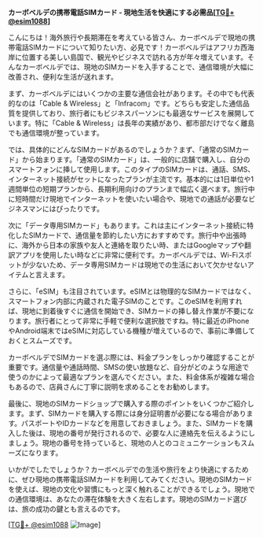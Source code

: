 **カーボベルデの携帯電話SIMカード - 現地生活を快適にする必需品[[TG💪+ @esim1088](https://t.me/s/esim1088)]**

こんにちは！海外旅行や長期滞在を考えている皆さん、カーボベルデで現地の携帯電話SIMカードについて知りたい方、必見です！カーボベルデはアフリカ西海岸に位置する美しい島国で、観光やビジネスで訪れる方が年々増えています。そんなカーボベルデでは、現地のSIMカードを入手することで、通信環境が大幅に改善され、便利な生活が送れます。

まず、カーボベルデにはいくつかの主要な通信会社があります。その中でも代表的なのは「Cable & Wireless」と「Infracom」です。どちらも安定した通信品質を提供しており、旅行者にもビジネスパーソンにも最適なサービスを展開しています。特に「Cable & Wireless」は長年の実績があり、都市部だけでなく離島でも通信環境が整っています。

では、具体的にどんなSIMカードがあるのでしょうか？まず、「通常のSIMカード」から始まります。「通常のSIMカード」は、一般的に店舗で購入し、自分のスマートフォンに挿して使用します。このタイプのSIMカードは、通話、SMS、インターネット接続がセットになったプランが主流です。基本的には1日単位や1週間単位の短期プランから、長期利用向けのプランまで幅広く選べます。旅行中に短時間だけ現地でインターネットを使いたい場合や、現地での通話が必要なビジネスマンにはぴったりです。

次に「データ専用SIMカード」もあります。これは主にインターネット接続に特化したSIMカードで、通信量を節約したい方におすすめです。旅行中や出張時に、海外から日本の家族や友人と連絡を取りたい時、またはGoogleマップや翻訳アプリを使用したい時などに非常に便利です。カーボベルデでは、Wi-Fiスポットが少ないため、データ専用SIMカードは現地での生活において欠かせないアイテムと言えます。

さらに、「eSIM」も注目されています。eSIMとは物理的なSIMカードではなく、スマートフォン内部に内蔵された電子SIMのことです。このeSIMを利用すれば、現地に到着後すぐに通信を開始でき、SIMカードの挿し替え作業が不要になります。旅行者にとって非常に手軽で便利な選択肢ですね。特に最近のiPhoneやAndroid端末ではeSIMに対応している機種が増えているので、事前に準備しておくとスムーズです。

カーボベルデでSIMカードを選ぶ際には、料金プランをしっかり確認することが重要です。通信量や通話時間、SMSの使い放題など、自分がどのような用途で使うのかによって最適なプランを選んでください。また、料金体系が複雑な場合もあるので、店員さんに丁寧に説明を求めることをお勧めします。

最後に、現地のSIMカードショップで購入する際のポイントをいくつかご紹介します。まず、SIMカードを購入する際には身分証明書が必要になる場合があります。パスポートやIDカードなどを用意しておきましょう。また、SIMカードを購入した後は、現地の番号が発行されるので、必要な人に連絡先を伝えるようにしましょう。現地の番号を持っていると、現地の人とのコミュニケーションもスムーズになります。

いかがでしたでしょうか？カーボベルデでの生活や旅行をより快適にするために、ぜひ現地の携帯電話SIMカードを利用してみてください。現地のSIMカードを使えば、現地の文化や習慣にもっと深く触れることができるでしょう。現地での通信環境は、あなたの滞在体験を大きく左右します。現地のSIMカード選びは、旅の成功の鍵とも言えるのです。

[[TG💪+ @esim1088](https://t.me/s/esim1088) ![Image](https://i.postimg.cc/Y0z9fWf4/image.png)]